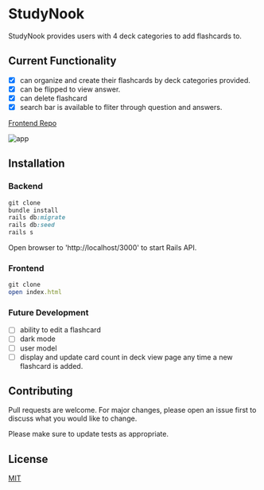 # StudyNook

StudyNook provides users with 4 deck categories to add flashcards to.

## Current Functionality

- [x] can organize and create their flashcards by deck categories provided.
- [x] can be flipped to view answer.
- [x] can delete flashcard
- [x] search bar is available to fliter through question and answers.

[Frontend Repo](https://github.com/ferrufinob/StudyNook-frontend.git)

![app](app.gif)

## Installation

### Backend

```ruby
git clone
bundle install
rails db:migrate
rails db:seed
rails s
```

Open browser to 'http://localhost/3000' to start Rails API.

### Frontend

```ruby
git clone
open index.html
```

### Future Development

- [ ] ability to edit a flashcard
- [ ] dark mode
- [ ] user model
- [ ] display and update card count in deck view page any time a new flashcard is added.

## Contributing

Pull requests are welcome. For major changes, please open an issue first to discuss what you would like to change.

Please make sure to update tests as appropriate.

## License

[MIT](https://choosealicense.com/licenses/mit/)
